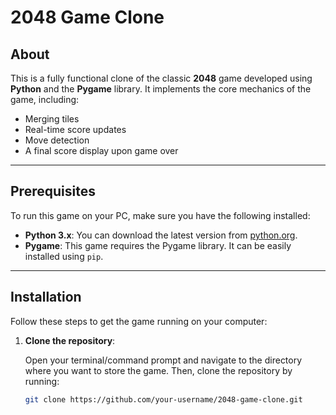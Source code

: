# 2048 Game Clone

## About

This is a fully functional clone of the classic **2048** game developed using **Python** and the **Pygame** library. It implements the core mechanics of the game, including:

- Merging tiles
- Real-time score updates
- Move detection
- A final score display upon game over

---

## Prerequisites

To run this game on your PC, make sure you have the following installed:

- **Python 3.x**: You can download the latest version from [python.org](https://www.python.org/downloads/).
- **Pygame**: This game requires the Pygame library. It can be easily installed using `pip`.

---

## Installation

Follow these steps to get the game running on your computer:

1. **Clone the repository**:

   Open your terminal/command prompt and navigate to the directory where you want to store the game. Then, clone the repository by running:

   ```bash
   git clone https://github.com/your-username/2048-game-clone.git
